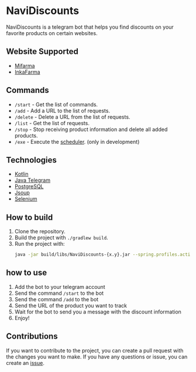 # NaviDiscounts

NaviDiscounts is a telegram bot that helps you find discounts on your favorite products on certain websites.

## Website Supported

- [Mifarma](https://www.mifarma.com.pe/)
- [InkaFarma](https://inkafarma.pe/)

## Commands

- `/start` - Get the list of commands.
- `/add` - Add a URL to the list of requests.
- `/delete` - Delete a URL from the list of requests.
- `/list` - Get the list of requests.
- `/stop` - Stop receiving product information and delete all added products.
- `/exe` - Execute the [scheduler](src/main/kotlin/net/andrecarbajal/telegramdiscountsbot/bot/Scheduler.kt). (only in
  development)

## Technologies

- [Kotlin](https://kotlinlang.org/)
- [Java Telegram](https://github.com/rubenlagus/TelegramBots)
- [PostgreSQL](https://www.postgresql.org/)
- [Jsoup](https://jsoup.org/)
- [Selenium](https://www.selenium.dev/)

## How to build

1. Clone the repository.
2. Build the project with `./gradlew build`.
3. Run the project with:
   ```bash
   java -jar build/libs/NaviDiscounts-{x.y}.jar --spring.profiles.active=prod --spring.datasource.url=jdbc:postgresql://{YOUR_DATABASE_HOST}:{YOUR_DATABASE_PORT}/{YOUR_DATABASE_NAME} --spring.datasource.username={YOUR_DATABASE_USERNAME} --spring.datasource.password={YOUR_DATABASE_PASSWORD} --spring.telegram.bot.token={YOUR_TELEGRAM_TOken}
   ```

## how to use

1. Add the bot to your telegram account
2. Send the command `/start` to the bot
3. Send the command `/add` to the bot
4. Send the URL of the product you want to track
5. Wait for the bot to send you a message with the discount information
6. Enjoy!

## Contributions

If you want to contribute to the project, you can create a pull request with the changes you want to make. If you have
any questions or issue, you can create an [issue](https://github.com/andre-carbajal/NaviDiscounts/issues).